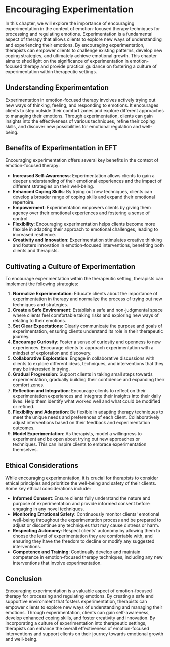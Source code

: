 Encouraging Experimentation
====================================

In this chapter, we will explore the importance of encouraging experimentation in the context of emotion-focused therapy techniques for processing and regulating emotions. Experimentation is a fundamental aspect of therapy that allows clients to explore new ways of understanding and experiencing their emotions. By encouraging experimentation, therapists can empower clients to challenge existing patterns, develop new coping strategies, and ultimately achieve emotional growth. This chapter aims to shed light on the significance of experimentation in emotion-focused therapy and provide practical guidance on fostering a culture of experimentation within therapeutic settings.

Understanding Experimentation
-----------------------------

Experimentation in emotion-focused therapy involves actively trying out new ways of thinking, feeling, and responding to emotions. It encourages clients to step outside their comfort zones and explore different approaches to managing their emotions. Through experimentation, clients can gain insights into the effectiveness of various techniques, refine their coping skills, and discover new possibilities for emotional regulation and well-being.

Benefits of Experimentation in EFT
----------------------------------

Encouraging experimentation offers several key benefits in the context of emotion-focused therapy:

* **Increased Self-Awareness**: Experimentation allows clients to gain a deeper understanding of their emotional experiences and the impact of different strategies on their well-being.
* **Enhanced Coping Skills**: By trying out new techniques, clients can develop a broader range of coping skills and expand their emotional repertoire.
* **Empowerment**: Experimentation empowers clients by giving them agency over their emotional experiences and fostering a sense of control.
* **Flexibility**: Encouraging experimentation helps clients become more flexible in adapting their approach to emotional challenges, leading to increased resilience.
* **Creativity and Innovation**: Experimentation stimulates creative thinking and fosters innovation in emotion-focused interventions, benefiting both clients and therapists.

Cultivating a Culture of Experimentation
----------------------------------------

To encourage experimentation within the therapeutic setting, therapists can implement the following strategies:

1. **Normalize Experimentation**: Educate clients about the importance of experimentation in therapy and normalize the process of trying out new techniques and strategies.
2. **Create a Safe Environment**: Establish a safe and non-judgmental space where clients feel comfortable taking risks and exploring new ways of relating to their emotions.
3. **Set Clear Expectations**: Clearly communicate the purpose and goals of experimentation, ensuring clients understand its role in their therapeutic journey.
4. **Encourage Curiosity**: Foster a sense of curiosity and openness to new experiences. Encourage clients to approach experimentation with a mindset of exploration and discovery.
5. **Collaborative Exploration**: Engage in collaborative discussions with clients to explore different ideas, techniques, and interventions that they may be interested in trying.
6. **Gradual Progression**: Support clients in taking small steps towards experimentation, gradually building their confidence and expanding their comfort zones.
7. **Reflection and Integration**: Encourage clients to reflect on their experimentation experiences and integrate their insights into their daily lives. Help them identify what worked well and what could be modified or refined.
8. **Flexibility and Adaptation**: Be flexible in adapting therapy techniques to meet the unique needs and preferences of each client. Collaboratively adjust interventions based on their feedback and experimentation outcomes.
9. **Model Experimentation**: As therapists, model a willingness to experiment and be open about trying out new approaches or techniques. This can inspire clients to embrace experimentation themselves.

Ethical Considerations
----------------------

While encouraging experimentation, it is crucial for therapists to consider ethical principles and prioritize the well-being and safety of their clients. Some key ethical considerations include:

* **Informed Consent**: Ensure clients fully understand the nature and purpose of experimentation and provide informed consent before engaging in any novel techniques.
* **Monitoring Emotional Safety**: Continuously monitor clients' emotional well-being throughout the experimentation process and be prepared to adjust or discontinue any techniques that may cause distress or harm.
* **Respecting Autonomy**: Respect clients' autonomy by allowing them to choose the level of experimentation they are comfortable with, and ensuring they have the freedom to decline or modify any suggested interventions.
* **Competence and Training**: Continually develop and maintain competence in emotion-focused therapy techniques, including any new interventions that involve experimentation.

Conclusion
----------

Encouraging experimentation is a valuable aspect of emotion-focused therapy for processing and regulating emotions. By creating a safe and supportive environment that fosters experimentation, therapists can empower clients to explore new ways of understanding and managing their emotions. Through experimentation, clients can gain self-awareness, develop enhanced coping skills, and foster creativity and innovation. By incorporating a culture of experimentation into therapeutic settings, therapists can enhance the overall effectiveness of emotion-focused interventions and support clients on their journey towards emotional growth and well-being.

